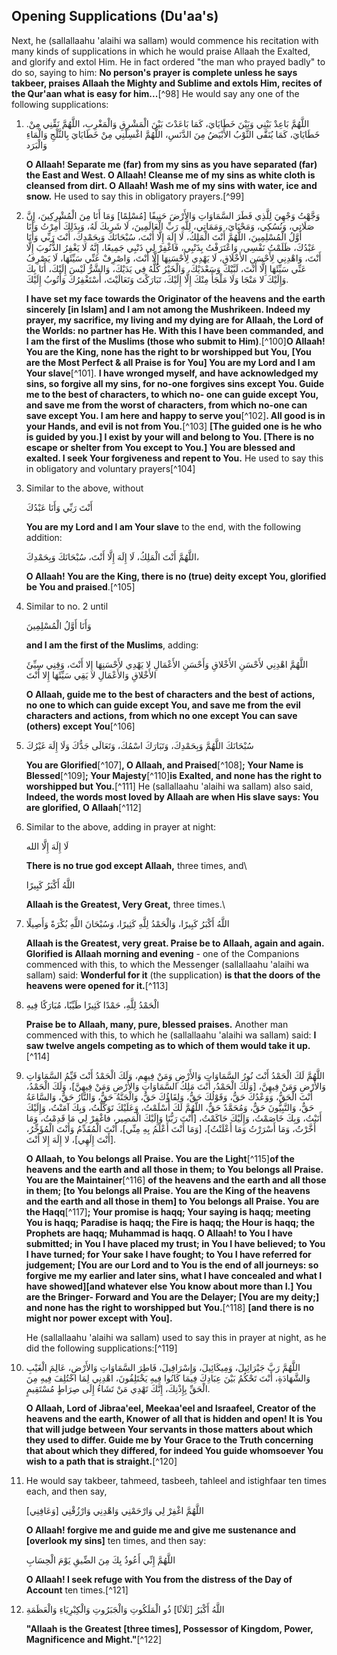 

## Opening Supplications (Du'aa's)

Next, he (sallallaahu 'alaihi wa sallam) would commence his recitation with many kinds of supplications in which he would praise Allaah the Exalted, and glorify and extol Him. He in fact ordered "the man who prayed badly" to do so, saying to him: **No person's prayer is complete unless he says takbeer, praises Allaah the Mighty and Sublime and extols Him, recites of the Qur'aan what is easy for him...**[^98] He would say any one of the following supplications:

1. .اللَّهُمَّ بَاعِدْ بَيْنِي وَبَيْنَ خَطَايَايَ، كَمَا بَاعَدْتَ بَيْنَ الْمَشْرِقِ وَالْمَغْرِبِ، اللَّهُمَّ نَقِّنِي مِنْ خَطَايَايَ، كَمَا يُنَقَّى الثَّوْبُ الأَبْيَضُ مِنَ الدَّنَسِ، اللَّهُمَّ اغْسِلْنِي مِنْ خَطَايَايَ بِالثَّلْجِ وَالْمَاءِ وَالْبَرَد

   **O Allaah! Separate me (far) from my sins as you have separated (far) the East and West. O Allaah! Cleanse me of my sins as white cloth is cleansed from dirt. O Allaah! Wash me of my sins with water, ice and snow.** He used to say this in obligatory prayers.[^99]

2. وَجَّهْتُ وَجْهِيَ لِلَّذِي فَطَرَ السَّمَاوَاتِ وَالأَرْضَ حَنِيفًا [مُسْلِمًا] وَمَا أَنَا مِنَ الْمُشْرِكِينَ، إِنَّ صَلَاتِي، وَنُسُكِي، وَمَحْيَايَ، وَمَمَاتِي، لِلَّهِ رَبِّ الْعَالَمِينَ، لَا شَرِيكَ لَهُ،
وَبِذَلِكَ أُمِرْتُ وَأَنَا أَوَّلُ الْمُسْلِمِينَ، اللَّهُمَّ أَنْتَ الْمَلِكُ، لَا إِلَهَ إِلَّا أَنْتَ، سُبْحَانَكَ وَبِحَمْدِكَ، أَنْتَ رَبِّي وَأَنَا عَبْدُكَ، ظَلَمْتُ نَفْسِي، وَاعْتَرَفْتُ بِذَنْبِي، فَاغْفِرْ لِي ذَنْبِي جَمِيعًا، إِنَّهُ لَا يَغْفِرُ الذُّنُوبَ إِلَّا أَنْتَ، وَاهْدِنِي لِأَحْسَنِ الأَخْلَاقِ، لَا يَهْدِي لِأَحْسَنِهَا إِلَّا أَنْتَ، وَاصْرِفْ عَنِّي سَيِّئَهَا، لَا يَصْرِفُ عَنِّي سَيِّئَهَا إِلَّا أَنْتَ، لَبَّيْكَ وَسَعْدَيْكَ، وَالْخَيْرُ كُلُّهُ فِي يَدَيْكَ، وَالشَّرُّ لَيْسَ إِلَيْكَ، أَنَا بِكَ وَإِلَيْكَ لا مَنْجَا وَلَا مَلْجَأَ مِنْكَ إِلَّا إِلَيْكَ، تَبَارَكْتَ وَتَعَالَيْتَ، أَسْتَغْفِرُكَ وَأَتُوبُ إِلَيْكَ.

   **I have set my face towards the Originator of the heavens and the earth sincerely [in Islam] and I am not among the Mushrikeen. Indeed my prayer, my sacrifice, my living and my dying are for Allaah, the Lord of the Worlds: no partner has He. With this I have been commanded, and I am the first of the Muslims (those who submit to Him)**.[^100]**O Allaah! You are the King, none has the right to br worshipped but You, [You are the Most Perfect & all Praise is for You] You are my Lord and I am Your slave**[^101]. **I have wronged myself, and have acknowledged my sins, so forgive all my sins, for no-one forgives sins except You. Guide me to the best of characters, to which no- one can guide except You, and save me from the worst of characters, from which no-one can save except You. I am here and happy to serve you**[^102]**. All good is in your Hands, and evil is not from You.**[^103] **[The guided one is he who is guided by you.] I exist by your will and belong to You. [There is no escape or shelter from You except to You.] You are blessed and exalted. I seek Your forgiveness and repent to You.** He used to say this in obligatory and voluntary prayers[^104]

3. Similar to the above, without

   أَنْتَ رَبِّي وَأَنَا عَبْدُكَ

   **You are my Lord and I am Your slave** to the end, with the following addition:

   اللَّهُمَّ أَنْتَ الْمَلِكُ، لَا إِلَهَ إِلَّا أَنْتَ، سُبْحَانَكَ وَبِحَمْدِكَ،

   **O Allaah! You are the King, there is no (true) deity except You, glorified be You and praised**.[^105]

4. Similar to no. 2 until

   وَأَنَا أَوَّلُ الْمُسْلِمِينَ

   **and I am the first of the Muslims**, adding:

   اللَّهُمَّ اهْدِنِي لأَحْسَنِ الأَخْلاقِ وَأَحْسَنِ الأَعْمَالِ لا يَهْدِي لأَحْسَنِهَا إِلا أَنْتَ، وَقِنِي سِيِّئَ الأَخْلاقِ وَالأَعْمَالِ لا يَقِي سَيِّئَهَا إِلا أَنْتَ

   **O Allaah, guide me to the best of characters and the best of actions, no one to which can guide except You, and save me from the evil characters and actions, from which no one except You can save (others) except You**[^106]

5. سُبْحَانَكَ اللَّهُمَّ وَبِحَمْدِكَ، وَتَبَارَكَ اسْمُكَ، وَتَعَالَى جَدُّكَ وَلَا إِلَهَ غَيْرُكَ

    **You are Glorified**[^107]**, O Allaah, and Praised**[^108]**; Your Name is Blessed**[^109]**; Your Majesty**[^110]**is Exalted, and none has the right to worshipped but You.**[^111] He (sallallaahu 'alaihi wa sallam) also said, **Indeed, the words most loved by Allaah are when His slave says: You are glorified, O Allaah**[^112]

6. Similar to the above, adding in prayer at night:

   لَا إِلَهَ إِلَّا الله

   **There is no true god except Allaah,** three times, and\

   اللَّهُ أَكْبَرُ كَبِيرًا

   **Allaah is the Greatest, Very Great,** three times.\

7. اللَّهُ أَكْبَرُ كَبِيرًا، وَالْحَمْدُ لِلَّهِ كَثِيرًا، وَسُبْحَانَ اللَّهِ بُكْرَةً وَأَصِيلًا
  
   **Allaah is the Greatest, very great. Praise be to Allaah, again and again. Glorified is Allaah morning and evening** - one of the Companions commenced with this, to which the Messenger (sallallaahu 'alaihi wa sallam) said: **Wonderful for it** (the supplication) **is that the doors of the heavens were opened for it.**[^113]

8. الْحَمْدُ لِلَّهِ، حَمْدًا كَثِيرًا طَيِّبًا، مُبَارَكًا فِيهِ

   **Praise be to Allaah, many, pure, blessed praises.** Another man commenced with this, to which he (sallallaahu 'alaihi wa sallam) said: **I saw twelve angels competing as to which of them would take it up.**[^114]

9. اللَّهُمَّ لَكَ الْحَمْدُ أَنْتَ نُورُ السَّمَاوَاتِ وَالأَرْضِ وَمَنْ فِيهِم، وَلَكَ الْحَمْدُ أَنْتَ قَيِّمُ السَّمَاوَاتِ وَالأَرْضِ وَمَنْ فِيهِنَّ، [وَلَكَ الْحَمْدُ، أَنْتَ مَلِكُ السَّمَاوَاتِ وَالأَرْضِ وَمَنْ فِيهِنَّ]، وَلَكَ الْحَمْدُ،  أَنْتَ الْحَقُّ، وَوَعْدُكَ حَقُّ، وَقَوْلُكَ حَقُّ، وَلِقَاؤُكَ حَقٌّ، وَالْجَنَّةُ حَقٌّ، وَالنَّارُ حَقٌّ، وَالسَّاعَةُ حَقٌّ، وَالنَّبِيُّونَ حَقٌّ، وَمُحَمَّدٌ حَقٌّ، اللَّهُمَّ لَكَ أَسْلَمْتُ، وَعَلَيْكَ تَوَكَّلْتُ، وَبِكَ آمَنْتُ، وَإِلَيْكَ أَنَبْتُ، وَبِكَ خَاصَمْتُ، وَإِلَيْكَ حَاكَمْتُ، [أَنْتَ رَبُّنَا وَإِلَيْكَ الْمَصِير، فاغْفِرْ لِي مَا قَدِمْتُ، وَمَا أَخَّرْتُ، وَمَا أَسْرَرْتُ وَمَا أَعْلَنْتُ]، [وَمَا أَنْتَ أَعْلَمُ بِهِ مِنِّي]، أَنْتَ الْمُقَدِّمُ وَأَنْتَ الْمُؤَخِّرُ، [أَنْتَ إِلَهِي]، لا إِلَهَ إِلا أَنْتَ.
    
   **O Allaah, to You belongs all Praise. You are the Light**[^115]**of the heavens and the earth and all those in them; to You belongs all Praise. You are the Maintainer**[^116] **of the heavens and the earth and all those in them; [to You belongs all Praise. You are the King of the heavens and the earth and all those in them] to You belongs all Praise. You are the Haqq**[^117]**; Your promise is haqq; Your saying is haqq; meeting You is haqq; Paradise is haqq; the Fire is haqq; the Hour is haqq; the Prophets are haqq; Muhammad is haqq. O Allaah! to You I have submitted; in You I have placed my trust; in You I have believed; to You I have turned; for Your sake I have fought; to You I have referred for judgement; [You are our Lord and to You is the end of all journeys: so forgive me my earlier and later sins, what I have concealed and what I have showed][and whatever else You know about more than I.] You are the Bringer- Forward and You are the Delayer; [You are my deity;] and none has the right to worshipped but You.**[^118] **[and there is no might nor power except with You].**
    
   He (sallallaahu 'alaihi wa sallam) used to say this in prayer at night, as he did the following supplications:[^119]

10. اللَّهُمَّ رَبَّ جَبْرَائِيلَ، وَمِيكَائِيلَ، وَإِسْرَافِيلَ، فَاطِرَ السَّمَاوَاتِ وَالأَرْضِ، عَالِمَ الْغَيْبِ وَالشَّهَادَةِ، أَنْتَ تَحْكُمُ بَيْنَ عِبَادِكَ فِيمَا كَانُوا فِيهِ يَخْتَلِفُونَ، اهْدِنِي لِمَا اخْتُلِفَ فِيهِ مِنَ الْحَقِّ بِإِذْنِكَ، إِنَّكَ تَهْدِي مَنْ تَشَاءُ إِلَى صِرَاطٍ مُسْتَقِيمٍ.
    
    **O Allaah, Lord of Jibraa'eel, Meekaa'eel and Israafeel, Creator of the heavens and the earth, Knower of all that is hidden and open! It is You that will judge between Your servants in those matters about which they used to differ. Guide me by Your Grace to the Truth concerning that about which they differed, for indeed You guide whomsoever You wish to a path that is straight.**[^120]

11. He would say takbeer, tahmeed, tasbeeh, tahleel and istighfaar ten times each, and then say,
    
    اللَّهُمَّ اغْفِرْ لِي وَارْحَمْنِي وَاهْدِنِي وَارْزُقْنِي [وَعَافِنِي]
    
    **O Allaah! forgive me and guide me and give me sustenance and [overlook my sins]** ten times, and then say:
    
    اللَّهُمَّ إِنِّي أَعُوذُ بِكَ مِنَ الضِّيقِ يَوْمَ الْحِسَابِ
    
    **O Allaah! I seek refuge with You from the distress of the Day of Account** ten times.[^121]
    
12. اللَّهُ أَكْبَرُ [ثَلَاثًا] ذُو الْمَلَكُوتِ وَالْجَبَرُوتِ وَالْكِبْرِيَاءِ وَالْعَظَمَةِ
    
    **"Allaah is the Greatest \[three times\], Possessor of Kingdom, Power, Magnificence and Might."**[^122]
